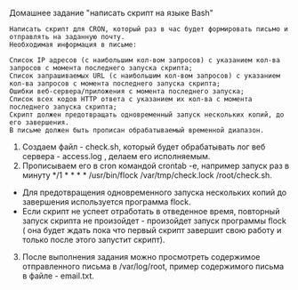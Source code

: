Домашнее задание "написать скрипт на языке Bash"
~~~
Написать скрипт для CRON, который раз в час будет формировать письмо и отправлять на заданную почту.
Необходимая информация в письме:

Список IP адресов (с наибольшим кол-вом запросов) с указанием кол-ва запросов c момента последнего запуска скрипта;
Список запрашиваемых URL (с наибольшим кол-вом запросов) с указанием кол-ва запросов c момента последнего запуска скрипта;
Ошибки веб-сервера/приложения c момента последнего запуска;
Список всех кодов HTTP ответа с указанием их кол-ва с момента последнего запуска скрипта;
Скрипт должен предотвращать одновременный запуск нескольких копий, до его завершения.
В письме должен быть прописан обрабатываемый временной диапазон.
~~~

1. Создаем файл - check.sh, который будет обрабатывать лог веб сервера - access.log , делаем его исполняемым.
2. Прописываем его в cron командой crontab -e, например запуск раз в минуту */1 * * * * /usr/bin/flock /var/tmp/check.lock /root/check.sh.
- Для предотвращения одновременного запуска нескольких копий до завершения используется программа flock.
- Если скрипт не успеет отработать в отведенное время, повторный запуск скрипта не произойдет - произойдет запуск программы flock ( она будет ждать пока что первый скрипт завершит свою работу и только после этого запустит скрипт).
3. После выполнения задания можно просмотреть содержимое отправленного письма в /var/log/root, пример содержимого письма в файле - email.txt.
